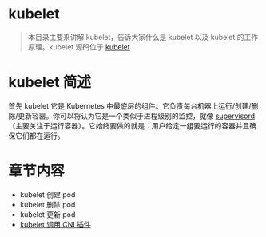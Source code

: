 # kubelet

> 本目录主要来讲解 kubelet，告诉大家什么是 kubelet 以及 kubelet 的工作原理。kubelet 源码位于 [kubelet](https://github.com/kubernetes/kubernetes/tree/master/pkg/kubelet)

# kubelet 简述

首先 kubelet 它是 Kubernetes 中最底层的组件。它负责每台机器上运行/创建/删除/更新容器。你可以将认为它是一个类似于进程级别的监控，就像 [supervisord](http://supervisord.org/)（主要关注于运行容器）。它始终要做的就是：用户给定一组要运行的容器并且确保它们都在运行。

# 章节内容

* kubelet 创建 pod
* kubelet 删除 pod
* kubelet 更新 pod
* [kubelet 调用 CNI 插件](https://github.com/kube-incubator/kube-explorer/blob/master/content/kubelet/content/kubelet-call-cni.md)
